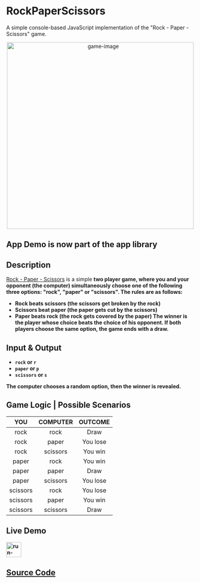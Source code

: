# RockPaperScissors
A simple console-based JavaScript implementation of the "Rock - Paper - Scissors" game.
<p align="center"><a href="https://replit.com/@mirokrastanov/RockPaperScissors-JS?v=1"><img src="https://upload.wikimedia.org/wikipedia/commons/thumb/6/67/Rock-paper-scissors.svg/1200px-Rock-paper-scissors.svg.png" alt="game-image" height="500px"></a></p>

## App Demo is now part of the app library

## Description
<a href="https://en.wikipedia.org/wiki/Rock_paper_scissors">Rock - Paper - Scissors</a> is a simple <b>two player game<b>, where you and your opponent (the computer) simultaneously choose one of the following three options: <b>"rock", "paper" or "scissors". The rules are as follows:
  - <b>Rock beats scissors</b> (the scissors get broken by the rock)
  - <b>Scissors beat paper</b> (the paper gets cut by the scissors) 
  - <b>Paper beats rock</b> (the rock gets covered by the paper)
The winner is the player whose choice beats the choice of his opponent. If both players choose the same option, the game ends with a draw.

## Input & Output
  - `rock` or `r`
  - `paper` or `p`
  - `scissors` or `s` <br />

The computer chooses a <b>random option</b>, then the <b>winner</b> is revealed.

## Game Logic | Possible Scenarios
  
|YOU|COMPUTER|OUTCOME|
| :--: | :--: | :--: |
|rock|rock|Draw|
|rock|paper|You lose|
|rock|scissors|You win|
|paper|rock|You win|
|paper|paper|Draw|
|paper|scissors|You lose|
|scissors|rock|You lose|
|scissors|paper|You win|
|scissors|scissors|Draw|
  
  
## Live Demo
[<img src="https://freepngimg.com/download/play_now_button/25403-5-play-now-button-transparent.png" alt="run-button" height="40px" />](https://replit.com/@mirokrastanov/RockPaperScissors-JS?v=1)
  
  
## [Source Code](rockPaperScissors.js)
  
  
  
